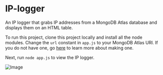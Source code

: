 # IP-logger
An IP logger that grabs IP addresses from a MongoDB Atlas database and displays them on an HTML table.

To run this project, clone this project locally and install all the node modules. Change the `url` constant in `app.js` to your MongoDB Atlas URl. If you do not have one, go [here](https://www.mongodb.com/docs/atlas/getting-started/) to learn more about making one.

Next, run `node app.js` to view the IP logger.

![Image](https://user-images.githubusercontent.com/97064249/168178064-60a372c3-e24d-4fc0-9321-9ed573702ebc.png)
